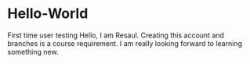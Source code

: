 # Hello-World
First time user testing
Hello, I am Resaul.   Creating this account and branches is a course requirement.   I am really looking forward to learning something new.
